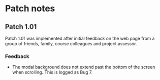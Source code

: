 # Patch notes

## Patch 1.01
Patch 1.01 was implemented after initial feedback on the web page from a group of friends, family, course colleagues and project assessor.

### Feedback
- The modal background does not extend past the bottom of the screen when scrolling. This is logged as Bug 7.
 